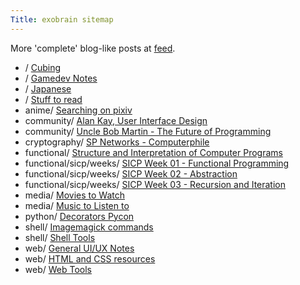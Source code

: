 ```yaml
---
Title: exobrain sitemap
---
```


More 'complete' blog-like posts at [feed](/feed).

* / [Cubing](/cubing/)
* / [Gamedev Notes](/gamedev/)
* / [Japanese](/japanese/)
* / [Stuff to read](/to_read/)
* anime/ [Searching on pixiv](/anime/pixiv/)
* community/ [Alan Kay, User Interface Design](/community/alan_kay_user_interface/)
* community/ [Uncle Bob Martin - The Future of Programming](/community/future_of_programming/)
* cryptography/ [SP Networks - Computerphile](/cryptography/sp_networks/)
* functional/ [Structure and Interpretation of Computer Programs](/functional/sicp/)
* functional/sicp/weeks/ [SICP Week 01 - Functional Programming](/functional/sicp/weeks/01/)
* functional/sicp/weeks/ [SICP Week 02 - Abstraction](/functional/sicp/weeks/02/)
* functional/sicp/weeks/ [SICP Week 03 - Recursion and Iteration](/functional/sicp/weeks/03/)
* media/ [Movies to Watch](/media/to_watch/)
* media/ [Music to Listen to](/media/to_listen_to/)
* python/ [Decorators Pycon](/python/decorators/)
* shell/ [Imagemagick commands](/shell/imagemagick/)
* shell/ [Shell Tools](/shell/tools/)
* web/ [General UI/UX Notes](/web/ui_ux/)
* web/ [HTML and CSS resources](/web/html_resources/)
* web/ [Web Tools](/web/tools/)
